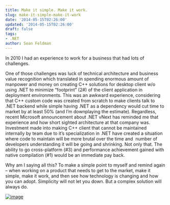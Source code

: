 ```yaml
---
title: Make it simple. Make it work.
slug: make-it-simple-make-it-work
date: '2014-05-15T02:26:00'
updated: '2014-05-15T02:26:00'
draft: false
tags:
- .NET
author: Sean Feldman
---
```



In 2010 I had an experience to work for a business that had lots of challenges.

One of those challenges was luck of technical architecture and business value recognition which translated in spending enormous amount of manpower and money on creating C++ solutions for desktop client w/o using .NET to minimize “footprint” (2#) of the client application in deployment environments. This was an awkward experience, considering that C++ custom code was created from scratch to make clients talk to .NET backend while simple having .NET as a dependency would cut time to market by at least 50% (and I’m downplaying the estimate). Regardless, recent Microsoft announcement about .NET vNext has reminded me that experience and how short sighted architecture at that company was. Investment made into making C++ client that cannot be maintained internally by team due to it’s specialization in .NET have created a situation where code to maintain will be more brutal over the time and  number of developers understanding it will be going and shrinking. Not only that. The ability to go cross-platform (#3) and performance achievement gained with native compilation (#1) would be an immediate pay back.

Why am I saying all this? To make a simple point to myself and remind again – when working on a product that needs to get to the market, make it simple, make it work, and then see how technology is changing and how you can adopt. Simplicity will not let you down. But a complex solution will always do.

[![image](https://aspblogs.blob.core.windows.net/media/sfeldman/Media/image_thumb_07D99C9E.png "image")](https://aspblogs.blob.core.windows.net/media/sfeldman/Media/image_3B7CE79A.png)


